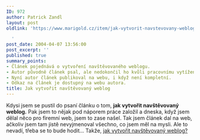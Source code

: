 ```yaml
---
ID: 972
author: Patrick Zandl
layout: post
oldlink: 'https://www.marigold.cz/item/jak-vytvorit-navstevovany-weblog

  '
post_date: 2004-04-07 13:56:00
post_excerpt: ''
published: true
summary_points:
- Článek pojednává o vytvoření navštěvovaného weblogu.
- Autor původně článek psal, ale nedokončil ho kvůli pracovnímu vytížení.
- Nyní autor článek publikoval na webu, i když není kompletní.
- Odkaz na článek je dostupný na webu autora.
title: Jak vytvořit navštěvovaný weblog
---
```


Kdysi jsem se pustil do psaní článku o tom, <STRONG>jak vytvořit navštěvovaný weblog.</STRONG> Pak jsem to nějak pod náporem práce založil a dneska, když jsem dělal něco pro firemní web, jsem to zase našel. Tak jsem článek dal na web, ačkoliv jsem tam jistě nevyjmenoval všechno, co jsem měl na mysli. Ale to nevadí, třeba se to bude hodit... Takže, <A href="/povidky/weblog040407.html">jak vytvořit navštěvovaný weblog?</A>